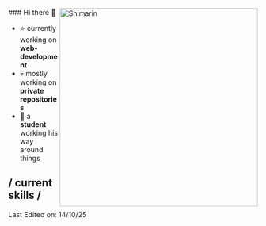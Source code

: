 
<div>
### Hi there 👋

<img align="right" width="400" alt="Shimarin" src="https://ac-o.namu.la/20231125sac/95d27204e0893fe5636249dd3cca89a511520cba0e705cc764336c514172f1ba.webp?expires=1760480776&key=hsDbZENan_iyw3qckn2jIg&type=orig"/>


<!--<h2> / about me /</h2> -->  

- ⭐ currently working on **web-development**
- 💀 mostly working on **private repositories**
- 👾 a **student** working his way around things
  
<h2> / current skills / </h2>
  
Last Edited on: 14/10/25

